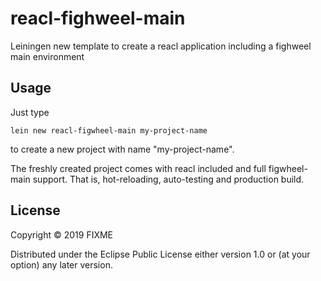 # reacl-fighweel-main

Leiningen new template to create a reacl application including a fighweel main environment

## Usage

Just type 

```
lein new reacl-figwheel-main my-project-name
```
to create a new project with name "my-project-name".

The freshly created project comes with reacl included and full figwheel-main support. That is, hot-reloading, auto-testing and production build. 

## License

Copyright © 2019 FIXME

Distributed under the Eclipse Public License either version 1.0 or (at
your option) any later version.
